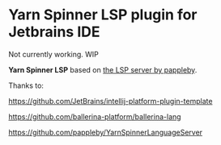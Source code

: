 # Yarn Spinner LSP plugin for Jetbrains IDE 

Not currently working. WIP 

<!-- Plugin description -->
**Yarn Spinner LSP** based on [the LSP server by pappleby](https://github.com/pappleby/YarnSpinnerLanguageServer).

<!-- Plugin description end -->

Thanks to: 

https://github.com/JetBrains/intellij-platform-plugin-template

https://github.com/ballerina-platform/ballerina-lang

https://github.com/pappleby/YarnSpinnerLanguageServer
